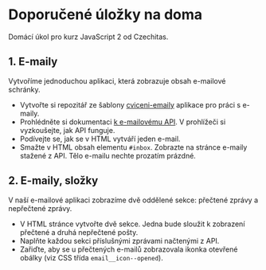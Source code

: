 # Doporučené úložky na doma

Domácí úkol pro kurz JavaScript 2 od Czechitas.

## 1. E-maily

Vytvoříme jednoduchou aplikaci, která zobrazuje obsah e-mailové schránky.

- Vytvořte si repozitář ze šablony [cviceni-emaily](https://github.com/Czechitas-podklady-WEB/cviceni-emaily) aplikace pro práci s e-maily.
- Prohlédněte si dokumentaci [k e-mailovému API](https://apps.kodim.cz/daweb/trening-api/docs/e-mailove-api). V prohlížeči si vyzkoušejte, jak API funguje.
- Podívejte se, jak se v HTML vytváří jeden e-mail.
- Smažte v HTML obsah elementu `#inbox`. Zobrazte na stránce e-maily stažené z API. Tělo e-mailu nechte prozatím prázdné.

## 2. E-maily, složky

V naší e-mailové aplikaci zobrazíme dvě oddělené sekce: přečtené zprávy a nepřečtené zprávy.

- V HTML stránce vytvořte dvě sekce. Jedna bude sloužit k zobrazení přečtené a druhá nepřečtené pošty.
- Naplňte každou sekci příslušnými zprávami načtenými z API.
- Zařiďte, aby se u přečtených e-mailů zobrazovala ikonka otevřené obálky (viz CSS třída `email__icon--opened`).